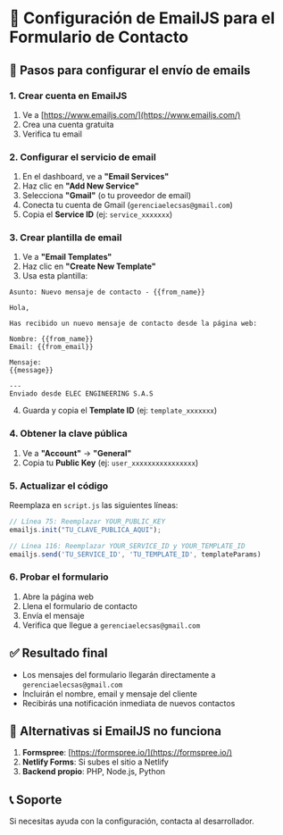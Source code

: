 # 📧 Configuración de EmailJS para el Formulario de Contacto

## 🚀 Pasos para configurar el envío de emails

### 1. Crear cuenta en EmailJS
1. Ve a [https://www.emailjs.com/](https://www.emailjs.com/)
2. Crea una cuenta gratuita
3. Verifica tu email

### 2. Configurar el servicio de email
1. En el dashboard, ve a **"Email Services"**
2. Haz clic en **"Add New Service"**
3. Selecciona **"Gmail"** (o tu proveedor de email)
4. Conecta tu cuenta de Gmail (`gerenciaelecsas@gmail.com`)
5. Copia el **Service ID** (ej: `service_xxxxxxx`)

### 3. Crear plantilla de email
1. Ve a **"Email Templates"**
2. Haz clic en **"Create New Template"**
3. Usa esta plantilla:

```
Asunto: Nuevo mensaje de contacto - {{from_name}}

Hola,

Has recibido un nuevo mensaje de contacto desde la página web:

Nombre: {{from_name}}
Email: {{from_email}}

Mensaje:
{{message}}

---
Enviado desde ELEC ENGINEERING S.A.S
```

4. Guarda y copia el **Template ID** (ej: `template_xxxxxxx`)

### 4. Obtener la clave pública
1. Ve a **"Account"** → **"General"**
2. Copia tu **Public Key** (ej: `user_xxxxxxxxxxxxxxxx`)

### 5. Actualizar el código
Reemplaza en `script.js` las siguientes líneas:

```javascript
// Línea 75: Reemplazar YOUR_PUBLIC_KEY
emailjs.init("TU_CLAVE_PUBLICA_AQUI");

// Línea 116: Reemplazar YOUR_SERVICE_ID y YOUR_TEMPLATE_ID
emailjs.send('TU_SERVICE_ID', 'TU_TEMPLATE_ID', templateParams)
```

### 6. Probar el formulario
1. Abre la página web
2. Llena el formulario de contacto
3. Envía el mensaje
4. Verifica que llegue a `gerenciaelecsas@gmail.com`

## ✅ Resultado final
- Los mensajes del formulario llegarán directamente a `gerenciaelecsas@gmail.com`
- Incluirán el nombre, email y mensaje del cliente
- Recibirás una notificación inmediata de nuevos contactos

## 🔧 Alternativas si EmailJS no funciona
1. **Formspree**: [https://formspree.io/](https://formspree.io/)
2. **Netlify Forms**: Si subes el sitio a Netlify
3. **Backend propio**: PHP, Node.js, Python

## 📞 Soporte
Si necesitas ayuda con la configuración, contacta al desarrollador.
